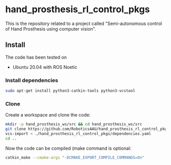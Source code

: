 # hand_prosthesis_rl_control_pkgs
This is the repository related to a project called "Semi-autonomous control of Hand Prosthesis using computer vision". 

## Install
The code has been tested on
* Ubuntu 20.04 with ROS Noetic

### Install dependencies
```sh
sudo apt-get install python3-catkin-tools python3-vcstool
```

### Clone
Create a workspace and clone the code:
```sh
mkdir -p hand_prosthesis_ws/src && cd hand_prosthesis_ws/src
git clone https://github.com/RoboticsAAU/hand_prosthesis_rl_control_pkgs.git
vcs-import < ./hand_prosthesis_rl_control_pkgs/dependencies.yaml
cd ..
```

Now the code can be compiled (make command is optional:
```sh
catkin_make --cmake-args "-DCMAKE_EXPORT_COMPILE_COMMANDS=On"
```